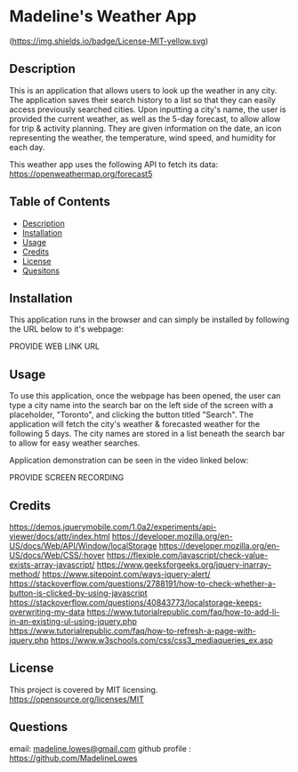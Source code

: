 # Madeline's Weather App
(https://img.shields.io/badge/License-MIT-yellow.svg)
  
## Description 
This is an application that allows users to look up the weather in any city. The application saves their search history to a list so that they can easily access previously searched cities. Upon inputting a city's name, the user is provided the current weather, as well as the 5-day forecast, to allow allow for trip & activity planning. They are given information on the date, an icon representing the weather, the temperature, wind speed, and humidity for each day.

This weather app uses the following API to fetch its data:
https://openweathermap.org/forecast5

## Table of Contents
- [Description](#description)
- [Installation](#installation)
- [Usage](#usage)
- [Credits](#credits)
- [License](#license)
- [Quesitons](#questions)
    
## Installation 
This application runs in the browser and can simply be installed by following the URL below to it's webpage:

PROVIDE WEB LINK URL


## Usage 
To use this application, once the webpage has been opened, the user can type a city name into the search bar on the left side of the screen with a placeholder, "Toronto", and clicking the button titled "Search". The application will fetch the city's weather & forecasted weather for the following 5 days. The city names are stored in a list beneath the search bar to allow for easy weather searches.

Application demonstration can be seen in the video linked below:

PROVIDE SCREEN RECORDING

                
## Credits 
https://demos.jquerymobile.com/1.0a2/experiments/api-viewer/docs/attr/index.html
https://developer.mozilla.org/en-US/docs/Web/API/Window/localStorage
https://developer.mozilla.org/en-US/docs/Web/CSS/:hover
https://flexiple.com/javascript/check-value-exists-array-javascript/
https://www.geeksforgeeks.org/jquery-inarray-method/
https://www.sitepoint.com/ways-jquery-alert/
https://stackoverflow.com/questions/2788191/how-to-check-whether-a-button-is-clicked-by-using-javascript
https://stackoverflow.com/questions/40843773/localstorage-keeps-overwriting-my-data
https://www.tutorialrepublic.com/faq/how-to-add-li-in-an-existing-ul-using-jquery.php
https://www.tutorialrepublic.com/faq/how-to-refresh-a-page-with-jquery.php
https://www.w3schools.com/css/css3_mediaqueries_ex.asp
            
## License
This project is covered by MIT licensing.
https://opensource.org/licenses/MIT
    
## Questions
email: madeline.lowes@gmail.com
github profile : https://github.com/MadelineLowes
